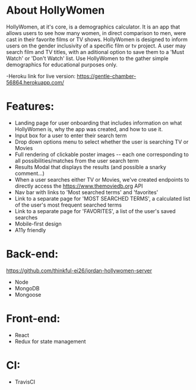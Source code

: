 # About HollyWomen

HollyWomen, at it's core, is a demographics calculator. It is an app that allows users to see how many women, in direct comparison to men, were cast in their favorite films or TV shows. HollyWomen is designed to inform users on the gender inclusivity of a specific film or tv project. A user may search film and TV titles, with an aditional option to save them to a 'Must Watch' or 'Don't Watch' list. Use HollyWomen to the gather simple demographics for educational purposes only. 

-Heroku link for live version: https://gentle-chamber-56864.herokuapp.com/

# Features:

- Landing page for user onboarding that includes information on what HollyWomen is, why the app was created, and how to use it. 
- Input box for a user to enter their search term
- Drop down options menu to select whether the user is searching TV or Movies
- Full rendering of clickable poster images -- each one corresponding to all possibilities/matches from the user search term
- Results Modal that displays the results (and possible a snarky comment...) 
- When a user searches either TV or Movies, we've created endpoints to directly access the https://www.themoviedb.org API 
- Nav bar with links to 'Most searched terms' and 'favorites'
- Link to a separate page for 'MOST SEARCHED TERMS', a calculated list of the user's most frequent searched terms 
- Link to a separate page for 'FAVORITES', a list of the user's saved searches 
- Mobile-first design
- A11y friendly

# Back-end:
https://github.com/thinkful-ei26/jordan-hollywomen-server
- Node
- MongoDB 
- Mongoose

# Front-end:
- React 
- Redux for state management

# CI:
- TravisCI
